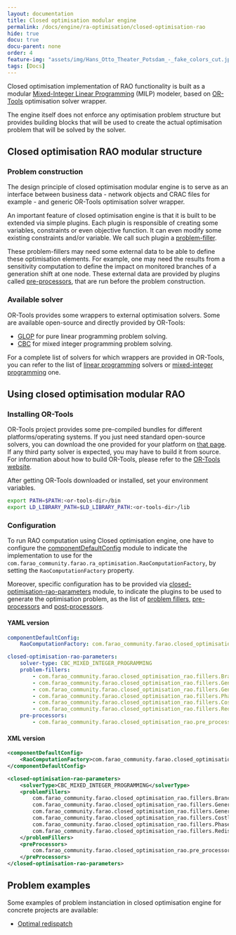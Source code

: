 ```yaml
---
layout: documentation
title: Closed optimisation modular engine
permalink: /docs/engine/ra-optimisation/closed-optimisation-rao
hide: true
docu: true
docu-parent: none
order: 4
feature-img: "assets/img/Hans_Otto_Theater_Potsdam_-_fake_colors_cut.jpg"
tags: [Docs]
---
```


Closed optimisation implementation of RAO functionality is built as a modular
[Mixed-Integer Linear Programming](https://en.wikipedia.org/wiki/Integer_programming) (MILP)
modeler, based on [OR-Tools]() optimisation solver wrapper.

The engine itself does not enforce any optimisation problem structure but provides building blocks that
will be used to create the actual optimisation problem that will be solved by the solver.

## Closed optimisation RAO modular structure

### Problem construction

The design principle of closed optimisation modular engine is to serve as an interface between business data - network
objects and CRAC files for example - and generic OR-Tools optimisation solver wrapper.

An important feature of closed optimisation engine is that it is built to be extended via simple plugins.
Each plugin is responsible of creating some variables, constraints or even objective function. It can even
modify some existing constraints and/or variable. We call such plugin a [problem-filler](/docs/engine/ra-optimisation/closed-optimisation-rao/problem-fillers).

These problem-fillers may need some external data to be able to define these optimisation elements. For example,
one may need the results from a sensitivity computation to define the impact on monitored branches of a generation
shift at one node. These external data are provided by plugins called [pre-processors](/docs/engine/ra-optimisation/closed-optimisation-rao/pre-processors), that
are run before the problem construction. 

### Available solver

OR-Tools provides some wrappers to external optimisation solvers. Some are available open-source and directly provided
by OR-Tools:
- [GLOP](https://developers.google.com/optimization/lp/glop) for pure linear programming problem solving.
- [CBC](https://projects.coin-or.org/Cbc) for mixed integer programming problem solving.

For a complete list of solvers for which wrappers are provided in OR-Tools, you can refer to the list of
[linear programming](https://developers.google.com/optimization/reference/linear_solver/linear_solver/) solvers or
[mixed-integer programming](https://developers.google.com/optimization/mip/integer_opt) one.

## Using closed optimisation modular RAO

### Installing OR-Tools

OR-Tools project provides some pre-compiled bundles for different platforms/operating systems. If you just need
standard open-source solvers, you can download the one provided for your platform on
[that page](https://github.com/google/or-tools/releases/). If any third party solver is expected, you may have
to build it from source. For information about how to build OR-Tools, please refer to the
[OR-Tools website](https://developers.google.com/optimization/install/java/). 

After getting OR-Tools downloaded or installed, set your environment variables.

```bash
export PATH=$PATH:<or-tools-dir>/bin
export LD_LIBRARY_PATH=$LD_LIBRARY_PATH:<or-tools-dir>/lib
```

### Configuration

To run RAO computation using Closed optimisation engine, one have to configure the
[componentDefaultConfig](https://powsybl.github.io/docs/configuration/modules/componentDefaultConfig.html)
module to indicate the implementation to use for the `com.farao_community.farao.ra_optimisation.RaoComputationFactory`,
by setting the `RaoComputationFactory` property.

Moreover, specific configuration has to be provided via [closed-optimisation-rao-parameters](/docs/configuration/closed-optimisation-rao-parameters)
module, to indicate the plugins to be used to generate the optimisation problem, as the list of
[problem fillers](/docs/engine/ra-optimisation/closed-optimisation-rao/problem-fillers), [pre-processors](/docs/engine/ra-optimisation/closed-optimisation-rao/pre-processors) and [post-processors](/docs/engine/ra-optimisation/closed-optimisation-rao/post-processors).

#### YAML version

```yaml
componentDefaultConfig:
    RaoComputationFactory: com.farao_community.farao.closed_optimisation_rao.ClosedOptimisationRaoFactory

closed-optimisation-rao-parameters:
    solver-type: CBC_MIXED_INTEGER_PROGRAMMING
    problem-fillers:
        - com.farao_community.farao.closed_optimisation_rao.fillers.BranchMarginsVariablesFiller
        - com.farao_community.farao.closed_optimisation_rao.fillers.GeneratorRedispatchVariablesFiller
        - com.farao_community.farao.closed_optimisation_rao.fillers.GeneratorRedispatchCostsFiller
        - com.farao_community.farao.closed_optimisation_rao.fillers.PhaseShiftVariablesFiller
        - com.farao_community.farao.closed_optimisation_rao.fillers.CostlyRaoObjectiveFiller
        - com.farao_community.farao.closed_optimisation_rao.fillers.RedispatchEquilibriumConstraintFiller
    pre-processors:
        - com.farao_community.farao.closed_optimisation_rao.pre_processors.SensitivityPreProcessor
```

#### XML version

```xml
<componentDefaultConfig>
    <RaoComputationFactory>com.farao_community.farao.closed_optimisation_rao.ClosedOptimisationRaoFactory</RaoComputationFactory>
</componentDefaultConfig>

<closed-optimisation-rao-parameters>
    <solverType>CBC_MIXED_INTEGER_PROGRAMMING</solverType>
    <problemFillers>
        com.farao_community.farao.closed_optimisation_rao.fillers.BranchMarginsVariablesFiller,
        com.farao_community.farao.closed_optimisation_rao.fillers.GeneratorRedispatchVariablesFiller,
        com.farao_community.farao.closed_optimisation_rao.fillers.GeneratorRedispatchCostsFiller,
        com.farao_community.farao.closed_optimisation_rao.fillers.CostlyRaoObjectiveFiller,
        com.farao_community.farao.closed_optimisation_rao.fillers.PhaseShiftVariablesFiller,
        com.farao_community.farao.closed_optimisation_rao.fillers.RedispatchEquilibriumConstraintFiller
    </problemFillers>
    <preProcessors>
        com.farao_community.farao.closed_optimisation_rao.pre_processors.SensitivityPreProcessor
    </preProcessors>
</closed-optimisation-rao-parameters>
```

## Problem examples

Some examples of problem instanciation in closed optimisation engine for concrete projects are
available:
- [Optimal redispatch](/docs/engine/ra-optimisation/closed-optimisation-rao/optimal-redispatch)
